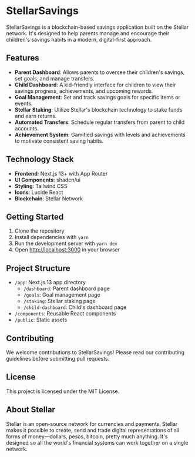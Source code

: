 # StellarSavings

StellarSavings is a blockchain-based savings application built on the Stellar network. It's designed to help parents manage and encourage their children's savings habits in a modern, digital-first approach.

## Features

- **Parent Dashboard**: Allows parents to oversee their children's savings, set goals, and manage transfers.
- **Child Dashboard**: A kid-friendly interface for children to view their savings progress, achievements, and upcoming rewards.
- **Goal Management**: Set and track savings goals for specific items or events.
- **Stellar Staking**: Utilize Stellar's blockchain technology to stake funds and earn returns.
- **Automated Transfers**: Schedule regular transfers from parent to child accounts.
- **Achievement System**: Gamified savings with levels and achievements to motivate consistent saving habits.

## Technology Stack

- **Frontend**: Next.js 13+ with App Router
- **UI Components**: shadcn/ui
- **Styling**: Tailwind CSS
- **Icons**: Lucide React
- **Blockchain**: Stellar Network

## Getting Started

1. Clone the repository
2. Install dependencies with `yarn `
3. Run the development server with `yarn dev`
4. Open [http://localhost:3000](http://localhost:3000) in your browser

## Project Structure

- `/app`: Next.js 13 app directory
  - `/dashboard`: Parent dashboard page
  - `/goals`: Goal management page
  - `/staking`: Stellar staking page
  - `/child-dashboard`: Child's dashboard page
- `/components`: Reusable React components
- `/public`: Static assets

## Contributing

We welcome contributions to StellarSavings! Please read our contributing guidelines before submitting pull requests.

## License

This project is licensed under the MIT License.

## About Stellar

Stellar is an open-source network for currencies and payments. Stellar makes it possible to create, send and trade digital representations of all forms of money—dollars, pesos, bitcoin, pretty much anything. It's designed so all the world's financial systems can work together on a single network.

